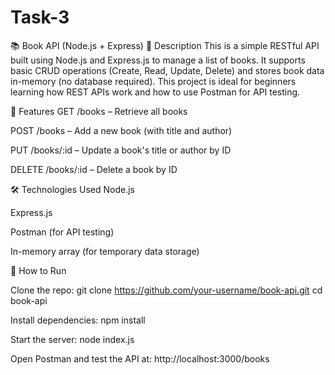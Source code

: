 # Task-3

📚 Book API (Node.js + Express)
🔧 Description
This is a simple RESTful API built using Node.js and Express.js to manage a list of books. It supports basic CRUD operations (Create, Read, Update, Delete) and stores book data in-memory (no database required). This project is ideal for beginners learning how REST APIs work and how to use Postman for API testing.

🚀 Features
GET /books – Retrieve all books

POST /books – Add a new book (with title and author)

PUT /books/:id – Update a book's title or author by ID

DELETE /books/:id – Delete a book by ID

🛠 Technologies Used
Node.js

Express.js

Postman (for API testing)

In-memory array (for temporary data storage)

📂 How to Run

Clone the repo:
git clone https://github.com/your-username/book-api.git
cd book-api

Install dependencies:
npm install

Start the server:
node index.js

Open Postman and test the API at:
http://localhost:3000/books
